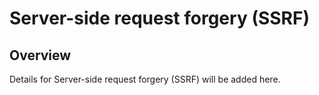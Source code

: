 # Server-side request forgery (SSRF)

## Overview
Details for Server-side request forgery (SSRF) will be added here.

